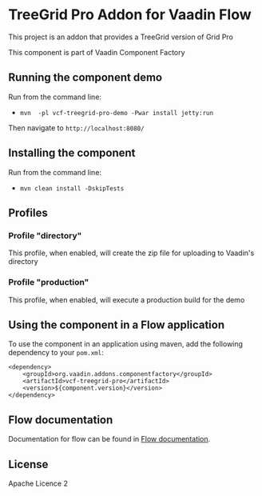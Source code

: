 # TreeGrid Pro Addon for Vaadin Flow

This project is an addon that provides a TreeGrid version of Grid Pro

This component is part of Vaadin Component Factory

## Running the component demo
Run from the command line:
- `mvn  -pl vcf-treegrid-pro-demo -Pwar install jetty:run`

Then navigate to `http://localhost:8080/`

## Installing the component
Run from the command line:
- `mvn clean install -DskipTests`

## Profiles
### Profile "directory"
This profile, when enabled, will create the zip file for uploading to Vaadin's directory

### Profile "production"
This profile, when enabled, will execute a production build for the demo

## Using the component in a Flow application
To use the component in an application using maven,
add the following dependency to your `pom.xml`:
```
<dependency>
    <groupId>org.vaadin.addons.componentfactory</groupId>
    <artifactId>vcf-treegrid-pro</artifactId>
    <version>${component.version}</version>
</dependency>
```

## Flow documentation
Documentation for flow can be found in [Flow documentation](https://vaadin.com/docs/v14/flow/overview).

## License

Apache Licence 2
